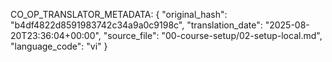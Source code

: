 
CO_OP_TRANSLATOR_METADATA:
{
  "original_hash": "b4df4822d8591983742c34a9a0c9198c",
  "translation_date": "2025-08-20T23:36:04+00:00",
  "source_file": "00-course-setup/02-setup-local.md",
  "language_code": "vi"
}
